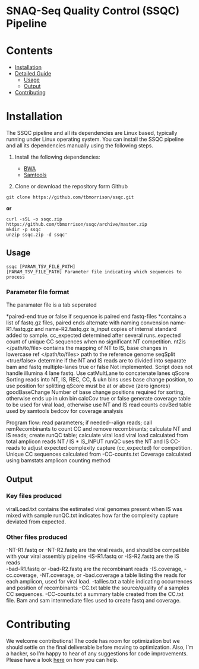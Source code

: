 # SNAQ-Seq Quality Control (SSQC) Pipeline

# Contents
* [Installation](#installation)
* [Detailed Guide](#detailed-guide)
   * [Usage](#usage)
   * [Output](#output)
* [Contributing](#contributing)

# Installation

The SSQC pipeline and all its dependencies are Linux based, typically running under Linux
operating system. You can install the SSQC pipeline and all its dependencies manually using the following steps.

1. Install the following dependencies:

    * [BWA](https://github.com/lh3/bwa)
    * [Samtools](http://www.htslib.org/download)

2. Clone or download the repository form Github
```
git clone https://github.com/tbmorrison/ssqc.git
```
__or__
```
curl -sSL -o ssqc.zip https://github.com/tbmorrison/ssqc/archive/master.zip
mkdir -p ssqc
unzip ssqc.zip -d ssqc'
```
## Usage
```
ssqc [PARAM_TSV_FILE_PATH]
[PARAM_TSV_FILE_PATH] Parameter file indicating which sequences to process
```
### Parameter file format

The paramater file is a tab seperated



  *paired-end true or false if sequence is paired end
  fastq-files *contains a list of fastq.gz files, paired ends alternate with naming convension name-R1.fastq.gz and name-R2.fastq.gz
  is_input   <integer> copies of internal standard added to sample.
  cc_expected        <integer> determined after several runs..expected count of unique CC sequences when no significant NT competition.
  nt2is </path/to/file> contains the mapping of NT to IS, base changes in lowercase
  ref </path/to/files> path to the reference genome
  seqSplit <true/false> determine if the NT and IS reads are to divided into separate bam and fastq
  multiple-lanes	true or false Not implemented. Script does not handle illumina 4 lane fastq.  Use catMultLane to concatenate lanes
  qScore	Sorting reads into NT, IS, REC, CC, &  ukn bins uses base change position, to use position for splitting qScore must be at or above (zero ignores)
  goodBaseChange	Number of base change positions required for sorting, otherwise ends up in ukn bin
  calcCov	true or false generate coverage table to be used for viral load, otherwise use NT and IS read counts
  covBed	table used by samtools bedcov for coverage analysis

Program flow: read parameters; if needed--align reads; call remRecombinants to count CC and remove recombinants; calculate NT and IS reads; create runQC table; calculate viral load
viral load calculated from total amplicon reads NT / IS * IS_INPUT
runQC uses the NT and IS CC-reads to adjust expected complexity capture (cc_expected) for competition.  Unique CC sequences calculated from -CC-counts.txt
Coverage calculated using bamstats amplicon counting method

## Output

### Key files produced
viralLoad.txt contains the estimated viral genomes present when IS was mixed with sample
runQC.txt indicates how far the complexity capture deviated from expected.

### Other files produced
<prefix>-NT-R1.fastq or <prefix>-NT-R2.fastq are the viral reads, and should be compatible with your viral assembly pipeline
-IS-R1.fastq or -IS-R2.fastq are the IS reads  
-bad-R1.fastq or -bad-R2.fastq are the recombinant reads
-IS.coverage, -cc.coverage, -NT.coverage, or -bad.coverage a table listing the reads for each amplicon, used for viral load.
-tallies.txt a table indicating occurrences and position of recombinants
-CC.txt table the source/quality of a samples CC sequences.
-CC-counts.txt a summary table created from the CC.txt file.
Bam and sam intermediate files used to create fastq and coverage.

# Contributing

We welcome contributions!
The code has room for optimization but we should settle on the final deliverable before moving to optimization. Also, I’m a hacker, so I’m happy to hear of any suggestions for code improvements. Please have a look [here](CONTRIBUTING.md) on how you can help.
